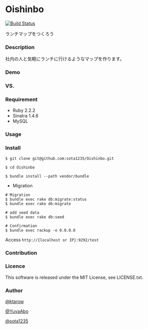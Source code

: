 Oishinbo
====

[![Build Status](https://travis-ci.org/sota1235/Oishinbo.svg)](https://travis-ci.org/sota1235/Oishinbo)

ランチマップをつくろう

### Description

社内の人と気軽にランチに行けるようなマップを作ります。

### Demo

### VS.

### Requirement

- Ruby 2.2.2
- Sinatra 1.4.6
- MySQL

### Usage

### Install

```
$ git clone git@github.com:sota1235/Oishinbo.git

$ cd Oishinbo

$ bundle install --path vendor/bundle
```

- Migration

```
# Migration
$ bundle exec rake db:migrate:status
$ bundle exec rake db:migrate

# add seed data
$ bundle exec rake db:seed

# Confirmation
$ bundle exec rackup -o 0.0.0.0
```

Access `http://{localhost or IP}:9292/test`

### Contribution

### Licence

This software is released under the MIT License, see LICENSE.txt.

### Author

[@ktarow](https://github.com/ktarow)

[@YuyaAbo](https://github.com/YuyaAbo)

[@sota1235](https://github.com/sota1235)
